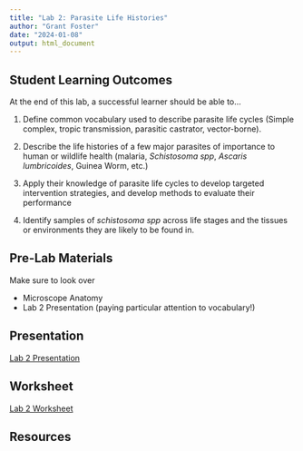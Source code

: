 ```yaml
---
title: "Lab 2: Parasite Life Histories"
author: "Grant Foster"
date: "2024-01-08"
output: html_document
---
```



## Student Learning Outcomes

At the end of this lab, a successful learner should be able to…

1. Define common vocabulary used to describe parasite life cycles (Simple complex, tropic transmission, parasitic castrator, vector-borne). 

2. Describe the life histories of a few major parasites of importance to human or wildlife health (malaria, *Schistosoma spp*, *Ascaris lumbricoides*, Guinea Worm, etc.)

3. Apply their knowledge of parasite life cycles to develop targeted intervention strategies, and develop methods to evaluate their performance

4. Identify samples of *schistosoma spp* across life stages and the tissues or environments they are likely to be found in.


## Pre-Lab Materials
Make sure to look over

* Microscope Anatomy
* Lab 2 Presentation (paying particular attention to vocabulary!)

## Presentation
[Lab 2 Presentation](/lab/lab2_lifeHistory/Lab2Presentation.pdf)

## Worksheet
[Lab 2 Worksheet](/lab/lab2_lifeHistory/Lab2Worksheet.docx)

## Resources
